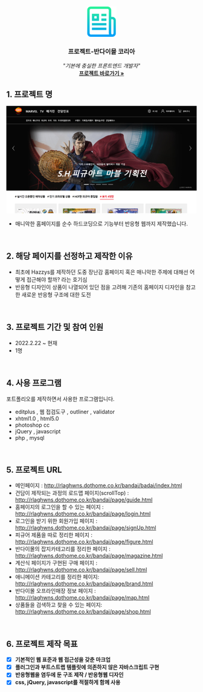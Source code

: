 <br/>
<div align="center">
  <a href="http://rlaghwns.dothome.co.kr/bandai/bandai/index.html" title="홈페이지_링크" align="center"><img src="/gites/logo.png" alt="로고_이미지" width="80px" height="80px"/></a>
  <h3 align="center">프로젝트-반다이몰 코리아</h3>

  <p align="center">
   <em>"기본에 충실한 프론트엔드 개발자"</em>
    <br/>
    <a href="http://rlaghwns.dothome.co.kr/bandai/bandai/index.html"><strong>프로젝트 바로가기 »</strong></a>
  </p>
</div>

## 1. 프로젝트 명

<p align="center"><a href="http://rlaghwns.dothome.co.kr/bandai/bandai/index.html" title="홈페이지_링크" align="center"><img src="/gites/main.PNG" alt="메인_이미지"/></a></p>

* 매니악한 홈페이지를 순수 하드코딩으로 기능부터 반응형 웹까지 제작했습니다.
<br/>


## 2. 해당 페이지를 선정하고 제작한 이유

* 최초에 Hazzys를 제작하던 도중 장난감 홈페이지 혹은 매니악한 주제에 대해선 어떻게 접근해야 할까? 라는 호기심
* 반응형 디자인이 상품이 나열되어 있던 점을 고려해 기존의 홈페이지 디자인을 참고한 새로운 반응형 구조에 대한 도전
<br/>

## 3. 프로젝트 기간 및 참여 인원

* 2022.2.22 ~ 현재
* 1명
<br/>

## 4. 사용 프로그램

포트폴리오를 제작하면서 사용한 프로그램입니다.

* editplus , 웹 접검도구 , outliner , validator
* xhtml1.0 , html5.0
* photoshop cc
* jQuery , javascript
* php , mysql
<br/>

## 5. 프로젝트 URL
 
 - 메인페이지  : <a href="http://rlaghwns.dothome.co.kr/bandai/bandai/index.html" title="포트폴리오_홈페이지0">http://rlaghwns.dothome.co.kr/bandai/badai/index.html</a>
  - 건담이 제작되는 과정의 로드맵 페이지(scrollTop) : <a href="http://rlaghwns.dothome.co.kr/bandai/page/guide.html" title="포트폴리오_홈페이지1">http://rlaghwns.dothome.co.kr/bandai/page/guide.html</a>
  - 홈페이지의 로그인을 할 수 있는 페이지 :　<a href="http://rlaghwns.dothome.co.kr/bandai/page/login.html" title="포트폴리오_홈페이지2">http://rlaghwns.dothome.co.kr/bandai/page/login.html</a>
  - 로그인을 받기 위한 회원가입 페이지 :　<a href="http://rlaghwns.dothome.co.kr/bandai/page/signUp.html" title="포트폴리오_홈페이지3">http://rlaghwns.dothome.co.kr/bandai/page/signUp.html</a>
  - 피규어 제품을 따로 정리한 페이지 :　<a href="http://rlaghwns.dothome.co.kr/bandai/page/figure.html" title="포트폴리오_홈페이지4">http://rlaghwns.dothome.co.kr/bandai/page/figure.html</a>
  - 반다이몰의 잡지카테고리를 정리한 페이지 :　<a href="http://rlaghwns.dothome.co.kr/bandai/page/magazine.html" title="포트폴리오_홈페이지5">http://rlaghwns.dothome.co.kr/bandai/page/magazine.html</a>
  - 계산식 페이지가 구현된 구매 페이지 :　<a href="http://rlaghwns.dothome.co.kr/bandai/page/sell.html" title="포트폴리오_홈페이지6">http://rlaghwns.dothome.co.kr/bandai/page/sell.html</a>
  - 애니메이션 카테고리를 정리한 페이지: <a href="http://rlaghwns.dothome.co.kr/bandai/page/brand.html" title="포트폴리오_홈페이지7">http://rlaghwns.dothome.co.kr/bandai/page/brand.html</a>
  - 반다이몰 오프라인매장 정보 페이지 :　<a href="http://rlaghwns.dothome.co.kr/bandai/page/map.html" title="포트폴리오_홈페이지8">http://rlaghwns.dothome.co.kr/bandai/page/map.html</a>
  - 상품들을 검색하고 찾을 수 있는 페이지: <a href="http://rlaghwns.dothome.co.kr/bandai/page/shop.html" title="포트폴리오_홈페이지9">http://rlaghwns.dothome.co.kr/bandai/page/shop.html</a>

<br/>

## 6. 프로젝트 제작 목표

  - [x] **기본적인 웹 표준과 웹 접근성을 갖춘 마크업**
  - [x] **플러그인과 부트스트랩 템플릿에 의존하지 않은 자바스크립트 구현**
  - [x] **반응형웹을 염두에 둔 구조 제작 / 반응형웹 디자인**
  - [x] **css, jQuery, javascript를 적절하게 함께 사용**

